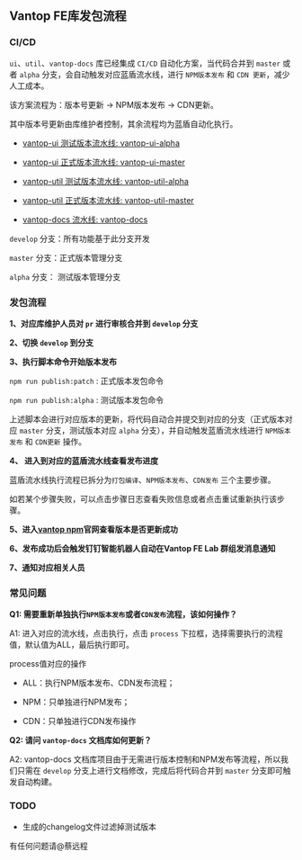 ## Vantop FE库发包流程

### CI/CD
`ui`、`util`、`vantop-docs` 库已经集成 `CI/CD` 自动化方案，当代码合并到 `master` 或者 `alpha` 分支，会自动触发对应蓝盾流水线，进行 `NPM版本发布` 和 `CDN 更新`，减少人工成本。

该方案流程为：版本号更新 -> NPM版本发布 -> CDN更新。

其中版本号更新由库维护者控制，其余流程均为蓝盾自动化执行。

- [vantop-ui 测试版本流水线: vantop-ui-alpha](http://devops.ops.nextop.cc/console/pipeline/nextop-saas/p-01bae2fa5d7348d79d84f41024a2574c/history)

- [vantop-ui 正式版本流水线: vantop-ui-master](http://devops.ops.nextop.cc/console/pipeline/nextop-saas/p-22263cadd80d4b7d9d079e3a7314a5d6/history)

- [vantop-util 测试版本流水线: vantop-util-alpha](http://devops.ops.nextop.cc/console/pipeline/nextop-saas/p-a98210223c094385a2e417dbdadf8c15/history)

- [vantop-util 正式版本流水线: vantop-util-master](http://devops.ops.nextop.cc/console/pipeline/nextop-saas/p-281170841870443fbc10fe239bdaab89/history)

- [vantop-docs 流水线: vantop-docs](http://devops.ops.nextop.cc/console/pipeline/nextop-saas/p-b33274b888f6441b88c05b16d1199541/history)

`develop` 分支：所有功能基于此分支开发

`master` 分支：正式版本管理分支

`alpha` 分支： 测试版本管理分支

### 发包流程
**1、对应库维护人员对 `pr` 进行审核合并到 `develop` 分支**

**2、切换 `develop` 到分支**

**3、执行脚本命令开始版本发布**

`npm run publish:patch` : 正式版本发包命令

`npm run publish:alpha` : 测试版本发包命令

上述脚本会进行对应版本的更新，将代码自动合并提交到对应的分支（正式版本对应 `master` 分支，测试版本对应 `alpha` 分支），并自动触发蓝盾流水线进行 `NPM版本发布` 和 `CDN更新` 操作。

**4、 进入到对应的蓝盾流水线查看发布进度**

蓝盾流水线执行流程已拆分为`打包编译`、`NPM版本发布`、`CDN发布` 三个主要步骤。

如若某个步骤失败，可以点击步骤日志查看失败信息或者点击重试重新执行该步骤。

**5、进入[vantop npm](http://npm.nextop.cc/)官网查看版本是否更新成功**

**6、发布成功后会触发钉钉智能机器人自动在Vantop FE Lab 群组发消息通知**

**7、通知对应相关人员**

### 常见问题
**Q1: 需要重新单独执行`NPM版本发布`或者`CDN发布`流程，该如何操作？**

A1: 进入对应的流水线，点击执行，点击 `process` 下拉框，选择需要执行的流程值，默认值为ALL，最后执行即可。

process值对应的操作

- ALL：执行NPM版本发布、CDN发布流程；

- NPM：只单独进行NPM发布；

- CDN：只单独进行CDN发布操作

**Q2: 请问 `vantop-docs` 文档库如何更新？**

A2: vantop-docs 文档库项目由于无需进行版本控制和NPM发布等流程，所以我们只需在 `develop` 分支上进行文档修改，完成后将代码合并到 `master` 分支即可触发自动构建。


### TODO
- 生成的changelog文件过滤掉测试版本


有任何问题请@蔡远程